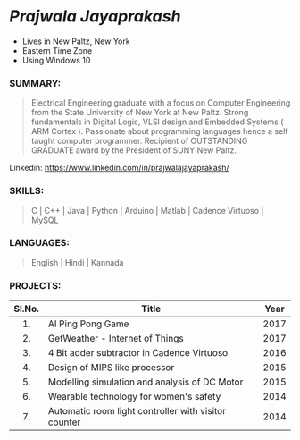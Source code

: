 # *Prajwala Jayaprakash*
 
 * Lives in New Paltz, New York
 * Eastern Time Zone
 * Using Windows 10
 
 ### SUMMARY:
 > Electrical Engineering graduate with a focus on Computer Engineering from the State University of New York at New Paltz. Strong fundamentals in Digital Logic, VLSI design and Embedded Systems ( ARM Cortex ). Passionate about programming languages hence a self taught computer programmer.
 Recipient of OUTSTANDING GRADUATE award by the President of SUNY New Paltz.
 
 Linkedin: https://www.linkedin.com/in/prajwalajayaprakash/
 
 ### SKILLS:
 > C | C++ | Java | Python | Arduino | Matlab | Cadence Virtuoso | MySQL
 
 ### LANGUAGES:
 > English | Hindi | Kannada
 
 ### PROJECTS:
 | Sl.No.   | Title   | Year   |
 |:---------:|-------|:------:|
 | 1. | AI Ping Pong Game | 2017 |
 | 2. | GetWeather - Internet of Things | 2017 |
 | 3. | 4 Bit adder subtractor in Cadence Virtuoso | 2016 |
 | 4. | Design of MIPS like processor | 2015 |
 | 5. | Modelling simulation and analysis of DC Motor | 2015 |
 | 6. | Wearable technology for women's safety | 2014 |
 | 7. | Automatic room light controller with visitor counter | 2014 |
 

   
